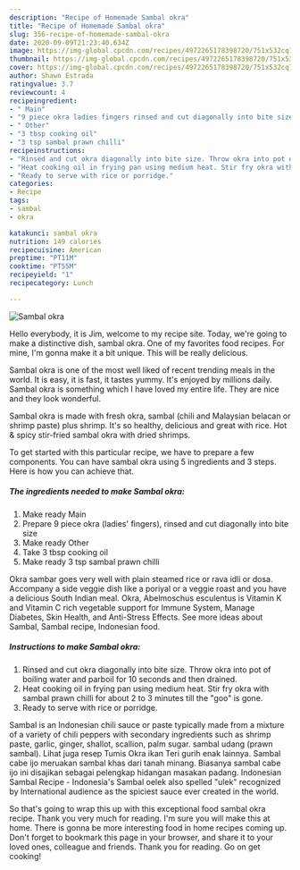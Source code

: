 ```yaml
---
description: "Recipe of Homemade Sambal okra"
title: "Recipe of Homemade Sambal okra"
slug: 356-recipe-of-homemade-sambal-okra
date: 2020-09-09T21:23:40.634Z
image: https://img-global.cpcdn.com/recipes/4972265178398720/751x532cq70/sambal-okra-recipe-main-photo.jpg
thumbnail: https://img-global.cpcdn.com/recipes/4972265178398720/751x532cq70/sambal-okra-recipe-main-photo.jpg
cover: https://img-global.cpcdn.com/recipes/4972265178398720/751x532cq70/sambal-okra-recipe-main-photo.jpg
author: Shawn Estrada
ratingvalue: 3.7
reviewcount: 4
recipeingredient:
- " Main"
- "9 piece okra ladies fingers rinsed and cut diagonally into bite size"
- " Other"
- "3 tbsp cooking oil"
- "3 tsp sambal prawn chilli"
recipeinstructions:
- "Rinsed and cut okra diagonally into bite size. Throw okra into pot of boiling water and parboil for 10 seconds and then drained."
- "Heat cooking oil in frying pan using medium heat. Stir fry okra with sambal prawn chilli for about 2 to 3 minutes till the &#34;goo&#34; is gone."
- "Ready to serve with rice or porridge."
categories:
- Recipe
tags:
- sambal
- okra

katakunci: sambal okra 
nutrition: 149 calories
recipecuisine: American
preptime: "PT11M"
cooktime: "PT55M"
recipeyield: "1"
recipecategory: Lunch

---
```



![Sambal okra](https://img-global.cpcdn.com/recipes/4972265178398720/751x532cq70/sambal-okra-recipe-main-photo.jpg)

Hello everybody, it is Jim, welcome to my recipe site. Today, we're going to make a distinctive dish, sambal okra. One of my favorites food recipes. For mine, I'm gonna make it a bit unique. This will be really delicious.

Sambal okra is one of the most well liked of recent trending meals in the world. It is easy, it is fast, it tastes yummy. It's enjoyed by millions daily. Sambal okra is something which I have loved my entire life. They are nice and they look wonderful.

Sambal okra is made with fresh okra, sambal (chili and Malaysian belacan or shrimp paste) plus shrimp. It&#39;s so healthy, delicious and great with rice. Hot &amp; spicy stir-fried sambal okra with dried shrimps.


To get started with this particular recipe, we have to prepare a few components. You can have sambal okra using 5 ingredients and 3 steps. Here is how you can achieve that.

<!--inarticleads1-->

##### The ingredients needed to make Sambal okra:

1. Make ready  Main
1. Prepare 9 piece okra (ladies&#39; fingers), rinsed and cut diagonally into bite size
1. Make ready  Other
1. Take 3 tbsp cooking oil
1. Make ready 3 tsp sambal prawn chilli


Okra sambar goes very well with plain steamed rice or rava idli or dosa. Accompany a side veggie dish like a poriyal or a veggie roast and you have a delicious South Indian meal. Okra, Abelmoschus esculentus is Vitamin K and Vitamin C rich vegetable support for Immune System, Manage Diabetes, Skin Health, and Anti-Stress Effects. See more ideas about Sambal, Sambal recipe, Indonesian food. 

<!--inarticleads2-->

##### Instructions to make Sambal okra:

1. Rinsed and cut okra diagonally into bite size. Throw okra into pot of boiling water and parboil for 10 seconds and then drained.
1. Heat cooking oil in frying pan using medium heat. Stir fry okra with sambal prawn chilli for about 2 to 3 minutes till the &#34;goo&#34; is gone.
1. Ready to serve with rice or porridge.


Sambal is an Indonesian chili sauce or paste typically made from a mixture of a variety of chili peppers with secondary ingredients such as shrimp paste, garlic, ginger, shallot, scallion, palm sugar. sambal udang (prawn sambal). Lihat juga resep Tumis Okra ikan Teri gurih enak lainnya. Sambal cabe ijo meruakan sambal khas dari tanah minang. Biasanya sambal cabe ijo ini disajikan sebagai pelengkap hidangan masakan padang. Indonesian Sambal Recipe - Indonesia&#39;s Sambal oelek also spelled &#34;ulek&#34; recognized by International audience as the spiciest sauce ever created in the world. 

So that's going to wrap this up with this exceptional food sambal okra recipe. Thank you very much for reading. I'm sure you will make this at home. There is gonna be more interesting food in home recipes coming up. Don't forget to bookmark this page in your browser, and share it to your loved ones, colleague and friends. Thank you for reading. Go on get cooking!
